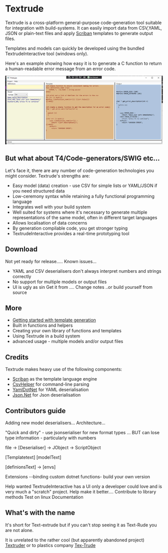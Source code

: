 # Textrude


Textrude is a cross-platform general-purpose code-generation tool suitable for integration with build-systems.  It can easily import data from CSV,YAML, JSON  or plain-text files and apply [Scriban](https://github.com/scriban/scriban) templates to generate output files. 

Templates and models can quickly be developed using the bundled TextrudeInteractive tool (windows only).

Here's an example showing how easy it is to generate a C function to return a human-readable error message from an error code.

![Screenshot of TextrudeInteractive](img/ex1.png)

## But what about T4/Code-generators/SWIG etc... 
Let's face it, there are any number of code-generation technologies you might consider.  Textrude's strengths are:

- Easy model (data) creation - use CSV for simple lists or YAML/JSON if you need structured data
- Low-ceremony syntax while retaining a fully functional programming language
- Integrates well with your build system
- Well suited for systems where it's necessary to generate multiple representations of the same model, often in different target languages
- Allows localisation of data concerns
- By generation compilable code, you get stronger typing
- TextrudeInteractive provides a real-time prototyping tool  

## Download

Not yet ready for release.....
Known issues...
- YAML and CSV deserialisers don't always interpret numbers and strings correctly
- No support for multiple models or output files
- UI is ugly as sin
Get it from ....
Change notes
..or build yourself from source

## More
- [Getting started with template generation](doc/gettingStarted.md) 
- Built in functions and helpers
- Creating your own library of functions and templates
- Using Textrude in a build system
- advanced usage - multiple models and/or output files

## Credits

Textrude makes heavy use of the following components:
- [Scriban](https://github.com/scriban/scriban) as the template language engine
- [CsvHelper](https://github.com/JoshClose/CsvHelper) for command-line parsing
- [YamlDotNet](https://github.com/aaubry/YamlDotNet) for YAML deserialisation
- [Json.Net](https://www.newtonsoft.com/json) for Json deserialisation

## Contributors guide
Adding new model deserialisers...
Architecture...

"Quick and dirty" - use jsonserialiser for new format types ... BUT can lose type information - particularly with numbers

file -> [Deserialiser] -> JObject -> ScriptObject


[Templatetext]
[modelText] 

[definionsText] -> 
[envs] 

Extensions
--binding custom dotnet functions- build your own version

Help wanted 
TextrudeInteractive has a UI only a developer could love and is very much a "scratch" project.  Help make it better....
Contribute to library methods
Test on linux
Documentation


## What's with the name 
It's short for Text-extrude but if you can't stop seeing it as Text-Rude you are not alone.

It is unrelated to the rather cool (but apparently abandoned project) [Textruder](https://github.com/arrogantrobot/textruder) or to plastics company [Tex-Trude](http://www.tex-trude.com/)

